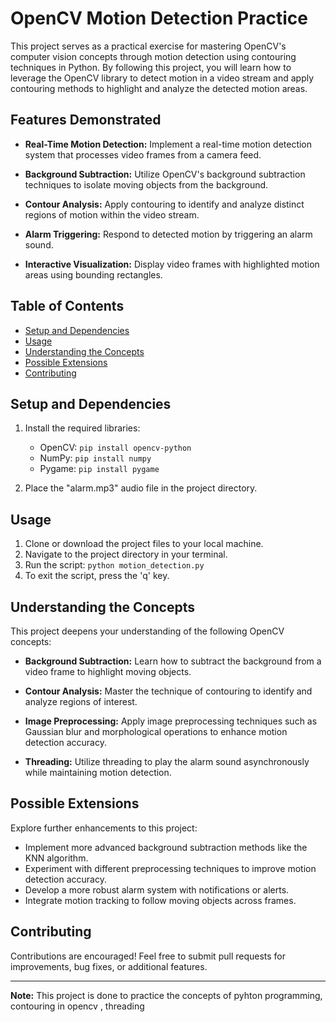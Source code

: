 # OpenCV Motion Detection Practice

This project serves as a practical exercise for mastering OpenCV's computer vision concepts through motion detection using contouring techniques in Python. By following this project, you will learn how to leverage the OpenCV library to detect motion in a video stream and apply contouring methods to highlight and analyze the detected motion areas.

## Features Demonstrated

- **Real-Time Motion Detection:** Implement a real-time motion detection system that processes video frames from a camera feed.

- **Background Subtraction:** Utilize OpenCV's background subtraction techniques to isolate moving objects from the background.

- **Contour Analysis:** Apply contouring to identify and analyze distinct regions of motion within the video stream.

- **Alarm Triggering:** Respond to detected motion by triggering an alarm sound.

- **Interactive Visualization:** Display video frames with highlighted motion areas using bounding rectangles.

## Table of Contents

- [Setup and Dependencies](#setup-and-dependencies)
- [Usage](#usage)
- [Understanding the Concepts](#understanding-the-concepts)
- [Possible Extensions](#possible-extensions)
- [Contributing](#contributing)

## Setup and Dependencies

1. Install the required libraries:
   - OpenCV: `pip install opencv-python`
   - NumPy: `pip install numpy`
   - Pygame: `pip install pygame`

2. Place the "alarm.mp3" audio file in the project directory.

## Usage

1. Clone or download the project files to your local machine.
2. Navigate to the project directory in your terminal.
3. Run the script: `python motion_detection.py`
4. To exit the script, press the 'q' key.

## Understanding the Concepts

This project deepens your understanding of the following OpenCV concepts:

- **Background Subtraction:** Learn how to subtract the background from a video frame to highlight moving objects.

- **Contour Analysis:** Master the technique of contouring to identify and analyze regions of interest.

- **Image Preprocessing:** Apply image preprocessing techniques such as Gaussian blur and morphological operations to enhance motion detection accuracy.

- **Threading:** Utilize threading to play the alarm sound asynchronously while maintaining motion detection.

## Possible Extensions

Explore further enhancements to this project:

- Implement more advanced background subtraction methods like the KNN algorithm.
- Experiment with different preprocessing techniques to improve motion detection accuracy.
- Develop a more robust alarm system with notifications or alerts.
- Integrate motion tracking to follow moving objects across frames.

## Contributing

Contributions are encouraged! Feel free to submit pull requests for improvements, bug fixes, or additional features.


---

**Note:** This project is done to practice the concepts of pyhton programming, contouring in opencv , threading